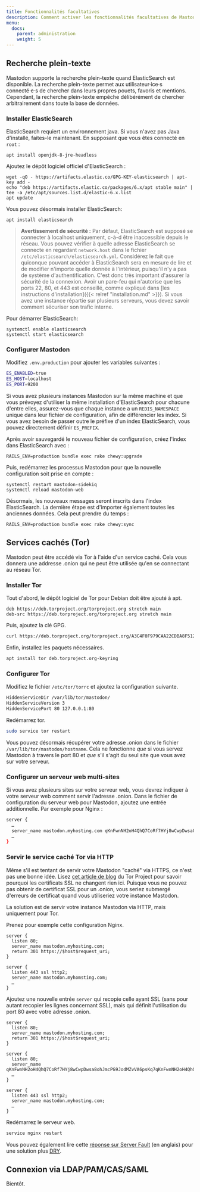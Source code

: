 ```yaml
---
title: Fonctionnalités facultatives
description: Comment activer les fonctionnalités facultatives de Mastodon
menu:
  docs:
    parent: administration
    weight: 5
---
```


## Recherche plein-texte

Mastodon supporte la recherche plein-texte quand ElasticSearch est disponible. La recherche plein-texte permet aux utilisateur·ice·s connecté·e·s de chercher dans leurs propres pouets, favoris et mentions. Cependant, la recherche plein-texte empêche délibérément de chercher arbitrairement dans toute la base de données.

### Installer ElasticSearch

ElasticSearch requiert un environnement java. Si vous n'avez pas Java d'installé, faites-le maintenant. En supposant que vous êtes connecté en `root` :

    apt install openjdk-8-jre-headless

Ajoutez le dépôt logiciel officiel d'ElasticSearch :

    wget -qO - https://artifacts.elastic.co/GPG-KEY-elasticsearch | apt-key add -
    echo "deb https://artifacts.elastic.co/packages/6.x/apt stable main" | tee -a /etc/apt/sources.list.d/elastic-6.x.list
    apt update

Vous pouvez désormais installer ElasticSearch:

    apt install elasticsearch

> **Avertissement de sécurité :** Par défaut, ElasticSearch est supposé se connecter à localhost uniquement, c-à-d être inaccessible depuis le réseau. Vous pouvez vérifier à quelle adresse ElasticSearch se connecte en regardant `network.host` dans le fichier `/etc/elasticsearch/elasticsearch.yml`. Considérez le fait que quiconque pouvant accéder à ElasticSearch sera en mesure de lire et de modifier n'importe quelle donnée à l'intérieur, puisqu'il n'y a pas de système d'authentification. C'est donc très important d'assurer la sécurité de la connexion. Avoir un pare-feu qui n'autorise que les ports 22, 80, et 443 est conseillé, comme expliqué dans [les instructions d'installation]({{< relref "installation.md" >}}). Si vous avez une instance répartie sur plusieurs serveurs, vous devez savoir comment sécuriser son trafic interne.

Pour démarrer ElasticSearch:

    systemctl enable elasticsearch
    systemctl start elasticsearch

### Configurer Mastodon

Modifiez `.env.production` pour ajouter les variables suivantes :

```bash
ES_ENABLED=true
ES_HOST=localhost
ES_PORT=9200
```

Si vous avez plusieurs instances Mastodon sur la même machine et que vous prévoyez d'utiliser la même installation d'ElasticSearch pour chacune d'entre elles, assurez-vous que chaque instance a un `REDIS_NAMESPACE` unique dans leur fichier de configuration, afin de différencier les index. Si vous avez besoin de passer outre le préfixe d'un index ElasticSearch, vous pouvez directement définir `ES_PREFIX`.

Après avoir sauvegardé le nouveau fichier de configuration, créez l'index dans ElasticSearch avec :

    RAILS_ENV=production bundle exec rake chewy:upgrade

Puis, redémarrez les processus Mastodon pour que la nouvelle configuration soit prise en compte :

    systemctl restart mastodon-sidekiq
    systemctl reload mastodon-web

Désormais, les nouveaux messages seront inscrits dans l'index ElasticSearch. La dernière étape est d'importer également toutes les anciennes données. Cela peut prendre du temps :

    RAILS_ENV=production bundle exec rake chewy:sync

## Services cachés (Tor)

Mastodon peut être accédé via Tor à l'aide d'un service caché. Cela vous donnera une addresse .onion qui ne peut être utilisée qu'en se connectant au réseau Tor.

### Installer Tor

Tout d'abord, le dépôt logiciel de Tor pour Debian doit être ajouté à apt.

```
deb https://deb.torproject.org/torproject.org stretch main
deb-src https://deb.torproject.org/torproject.org stretch main
```

Puis, ajoutez la clé GPG.

```bash
curl https://deb.torproject.org/torproject.org/A3C4F0F979CAA22CDBA8F512EE8CBC9E886DDD89.asc | gpg --import
```

Enfin, installez les paquets nécessaires.

```bash
apt install tor deb.torproject.org-keyring
```

### Configurer Tor

Modifiez le fichier `/etc/tor/torrc` et ajoutez la configuration suivante.

```bash
HiddenServiceDir /var/lib/tor/mastodon/
HiddenServiceVersion 3
HiddenServicePort 80 127.0.0.1:80
```

Redémarrez tor.

```bash
sudo service tor restart
```

Vous pouvez désormais récupérer votre adresse .onion dans le fichier `/var/lib/tor/mastodon/hostname`. Cela ne fonctionne _que_ si vous servez Mastodon à travers le port 80 et _que_ s'il s'agit du seul site que vous avez sur votre serveur.

### Configurer un serveur web multi-sites

Si vous avez plusieurs sites sur votre serveur web, vous devrez indiquer à votre serveur web comment servir l'adresse .onion. Dans le fichier de configuration du serveur web pour Mastodon, ajoutez une entrée additionnelle. Par exemple pour Nginx :

```bash
server {
  …
  server_name mastodon.myhosting.com qKnFwnNH2oH4QhQ7CoRf7HYj8wCwpDwsa8ohJmcPG9JodMZvVA6psKq7qKnFwnNH2oH4QhQ7CoRf7HYj8wCwpDwsa8ohJmcPG9JodMZvVA6psKq7.onion
  …
}
```

### Servir le service caché Tor via HTTP

Même s'il est tentant de servir votre Mastodon "caché" via HTTPS, ce n'est pas une bonne idée. Lisez [cet article de blog](https://blog.torproject.org/facebook-hidden-services-and-https-certs) du Tor Project pour savoir pourquoi les certificats SSL ne changent rien ici. Puisque vous ne pouvez pas obtenir de certificat SSL pour un .onion, vous seriez submergé d'erreurs de certificat quand vous utiliseriez votre instance Mastodon.

La solution est de servir votre instance Mastodon via HTTP, mais uniquement pour Tor.

Prenez pour exemple cette configuration Nginx.

```
server {
  listen 80;
  server_name mastodon.myhosting.com;
  return 301 https://$host$request_uri;
}

server {
  listen 443 ssl http2;
  server_name mastodon.myhomsting.com;
  …
}
```

Ajoutez une nouvelle entrée `server` qui recopie celle ayant SSL (sans pour autant recopier les lignes concernant SSL), mais qui définit l'utilisation du port 80 avec votre adresse .onion.

```
server {
  listen 80;
  server_name mastodon.myhosting.com;
  return 301 https://$host$request_uri;
}

server {
  listen 80;
  server_name qKnFwnNH2oH4QhQ7CoRf7HYj8wCwpDwsa8ohJmcPG9JodMZvVA6psKq7qKnFwnNH2oH4QhQ7CoRf7HYj8wCwpDwsa8ohJmcPG9JodMZvVA6psKq7.onion;
  …
}

server {
  listen 443 ssl http2;
  server_name mastodon.myhosting.com;
  …
}
```

Redémarrez le serveur web.

```bash
service nginx restart
```

Vous pouvez également lire cette [réponse sur Server Fault](https://serverfault.com/a/373661) (en anglais) pour une solution plus [DRY](https://fr.wikipedia.org/wiki/Ne_vous_r%C3%A9p%C3%A9tez_pas).

## Connexion via LDAP/PAM/CAS/SAML

Bientôt.


